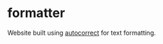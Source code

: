 # formatter

Website built using [autocorrect](https://github.com/huacnlee/autocorrect/tree/main) for text formatting.